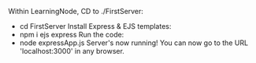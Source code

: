 Within LearningNode, CD to ./FirstServer:
- cd FirstServer
Install Express & EJS templates:
- npm i ejs express
Run the code:
- node expressApp.js
Server's now running! You can now go to the URL 'localhost:3000' in any browser.
